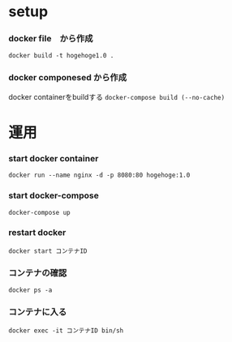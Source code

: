 # setup
### docker file　から作成
`docker build -t hogehoge1.0 .`

### docker componesed から作成
docker containerをbuildする
`docker-compose build (--no-cache)`

# 運用
### start docker container
`docker run --name nginx -d -p 8080:80 hogehoge:1.0`

### start docker-compose
`docker-compose up`

### restart docker
`docker start コンテナID`

### コンテナの確認
`docker ps -a`

### コンテナに入る
`docker exec -it コンテナID bin/sh`
